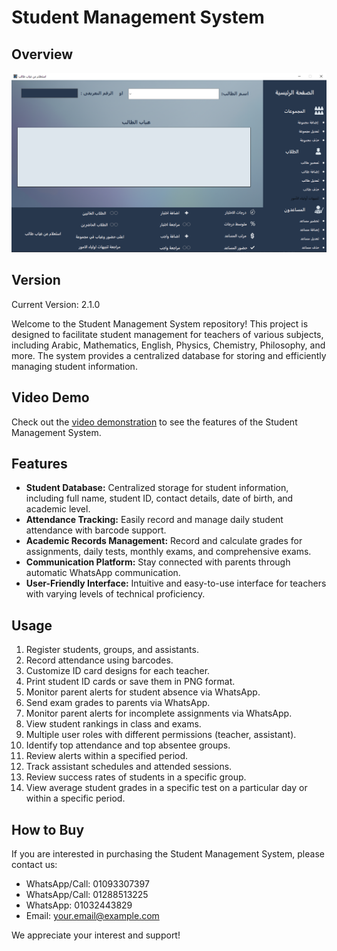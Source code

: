 # Student Management System

## Overview

![System Screenshot](StudentMangmentSystem.png)

## Version

Current Version: 2.1.0

Welcome to the Student Management System repository! This project is designed to facilitate student management for teachers of various subjects, including Arabic, Mathematics, English, Physics, Chemistry, Philosophy, and more. The system provides a centralized database for storing and efficiently managing student information.

## Video Demo

Check out the [video demonstration](https://fb.watch/pw5mw2PvmU/) to see the features of the Student Management System.


## Features

- **Student Database:** Centralized storage for student information, including full name, student ID, contact details, date of birth, and academic level.
- **Attendance Tracking:** Easily record and manage daily student attendance with barcode support.
- **Academic Records Management:** Record and calculate grades for assignments, daily tests, monthly exams, and comprehensive exams.
- **Communication Platform:** Stay connected with parents through automatic WhatsApp communication.
- **User-Friendly Interface:** Intuitive and easy-to-use interface for teachers with varying levels of technical proficiency.

## Usage

1. Register students, groups, and assistants.
2. Record attendance using barcodes.
3. Customize ID card designs for each teacher.
4. Print student ID cards or save them in PNG format.
5. Monitor parent alerts for student absence via WhatsApp.
6. Send exam grades to parents via WhatsApp.
7. Monitor parent alerts for incomplete assignments via WhatsApp.
8. View student rankings in class and exams.
9. Multiple user roles with different permissions (teacher, assistant).
10. Identify top attendance and top absentee groups.
11. Review alerts within a specified period.
12. Track assistant schedules and attended sessions.
13. Review success rates of students in a specific group.
14. View average student grades in a specific test on a particular day or within a specific period.

## How to Buy

If you are interested in purchasing the Student Management System, please contact us:

- WhatsApp/Call: 01093307397
- WhatsApp/Call: 01288513225
- WhatsApp: 01032443829
- Email: your.email@example.com

We appreciate your interest and support!
